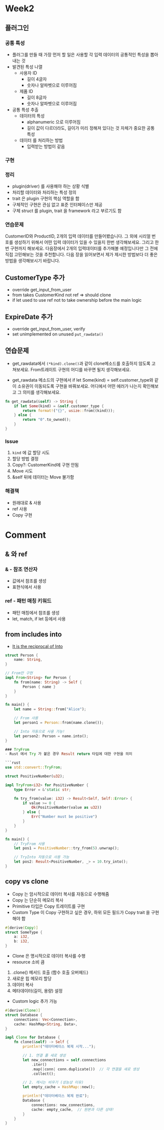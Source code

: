 # Week2

## 플러그인

### 공통 특성

- 플러그를 만들 때 가장 먼저 할 일은 사용할 각 입력 데이터의 공통적인 특성을 뽑아 내는 것
- 발견된 특성 나열
  - 사용자 ID
    - 길이 4글자
    - 숫자나 알파벳으로 이루어짐
  - 제품 ID
    - 길이 8글자
    - 숫자나 알파벳으로 이루어짐
- 공통 특성 추출
  - 데이터의 특성
    - alphanumeric 으로 이루어짐
    - 길이 값이 다르더라도, 길이가 미리 정해져 있다는 것 자체가 중요한 공통 특성
  - 데이터 를 처리하는 방법
    - 입력받는 방법이 같음

### 구현

### 정리

- plugin(driver) 를 사용해야 하는 상황 식별
- 처리할 데이터와 처리하는 특성 정의
- trait 은 plugin 구현의 핵심 역할을 함
- 구체적인 구현은 관심 없고 표준 인터페이스만 제공
- 구체 struct 를 plugin, trait 을 framework 라고 부르기도 함

### 연습문제

CustomerID와 ProductID, 2개의 입력 데이터를 만들어봤습니다. 그 외에 시리얼 번호를 생성하기 위해서 어떤 입력 데이터가 있을 수 있을지 한번 생각해보세요. 그리고 한번 구현까지 해보세요. 다음장에서 2개의 입력데이터를 추가해볼 예정입니다만 그 전에 직접 고민해보는 것을 추천합니다. 다음 장을 읽어보면서 제가 제시한 방법보다 더 좋은 방법을 생각해보시기 바랍니다.

## CustomerType 추가

- override get_input_from_user
- from takes CustomerKind not ref => should clone
- if let used to use ref not to take ownership before the main logic

## ExpireDate 추가

- override get_input_from_user, verify
- set unimplemented on unused `put_rawdata()`

## 연습문제

- get_rawdata에서 `(*kind).clone()`과 같이 clone메소드를 호출하지 않도록 고쳐보세요. From트레이트 구현의 어디를 바꾸면 될지 생각해보세요.

- get_rawdata 메소드의 구현에서 if let Some(kind) = self.customer_type와 같이 소유권이 이동되도록 구현을 바꿔보세요. 어디에서 어떤 에러가 나는지 확인해보고 그 의미를 생각해보세요.

```rust
fn get_rawdata(&self) -> String {
    if let Some(kind) = &self.customer_type {
        return format!("{}", usize::from((kind)));
    } else {
        return "0".to_owned();
    }
}
```

### Issue

1. `kind` 에 값 할당 시도
2. 할당 방법 결정
3. Copy?: CustomerKind에 구현 안됨
4. Move 시도
5. &self 뒤에 데이터는 Move 불가함

### 해결책

- 원래대로 & 사용
- ref 사용
- Copy 구현

# Comment

## & 와 ref

### & - 참조 연산자

- 값에서 참조를 생성
- 표현식에서 사용

### ref - 패턴 매칭 키워드

- 패턴 매칭에서 참조를 생성
- let, match, if let 등에서 사용

## from includes into

- [It is the reciprocal of Into](https://doc.rust-lang.org/std/convert/trait.From.html)

````rust
struct Person {
    name: String,
}

// From만 구현
impl From<String> for Person {
    fn from(name: String) -> Self {
        Person { name }
    }
}

fn main() {
    let name = String::from("Alice");

    // From 사용
    let person1 = Person::from(name.clone());

    // Into 자동으로 사용 가능!
    let person2: Person = name.into();
}

### TryFrom
- Rust 에서 Try 가 붙은 경우 Result return 타입에 대한 구현을 의미

```rust
use std::convert::TryFrom;

struct PositiveNumber(u32);

impl TryFrom<i32> for PositiveNumber {
    type Error = &'static str;

    fn try_from(value: i32) -> Result<Self, Self::Error> {
        if value >= 0 {
            Ok(PositiveNumber(value as u32))
        } else {
            Err("Number must be positive")
        }
    }
}

fn main() {
    // TryFrom 사용
    let pos1 = PositiveNumber::try_from(5).unwrap();

    // TryInto 자동으로 사용 가능
    let pos2: Result<PositiveNumber, _> = 10.try_into();
}
````

## copy vs clone

- Copy 는 암시적으로 데이터 복사를 자동으로 수행해줌
- Copy 는 단순히 메모리 복사
- Primitive 타입은 Copy 트레이트를 구현
- Custom Type 이 Copy 구현하고 싶은 경우, 하위 모든 필드가 Copy trait 을 구현해야 함

```rs
#[derive(Copy)]
struct SomeType {
    a: i32,
    b: i32,
}
```

- Clone 은 명시적으로 데이터 복사를 수행
- resource 소비 큼

1. .clone() 메서드 호출 (함수 호출 오버헤드)
2. 새로운 힙 메모리 할당
3. 데이터 복사
4. 메타데이터(길이, 용량) 설정

- Custom logic 추가 가능

```rs
#[derive(Clone)]
struct Database {
    connections: Vec<Connection>,
    cache: HashMap<String, Data>,
}

impl Clone for Database {
    fn clone(&self) -> Self {
        println!("데이터베이스 복제 시작...");

        // 1. 연결 풀 새로 생성
        let new_connections = self.connections
            .iter()
            .map(|conn| conn.duplicate())  // 각 연결을 새로 생성
            .collect();

        // 2. 캐시는 비우기 (성능상 이유)
        let empty_cache = HashMap::new();

        println!("데이터베이스 복제 완료");
        Database {
            connections: new_connections,
            cache: empty_cache,  // 원본과 다른 상태!
        }
    }
}
```
